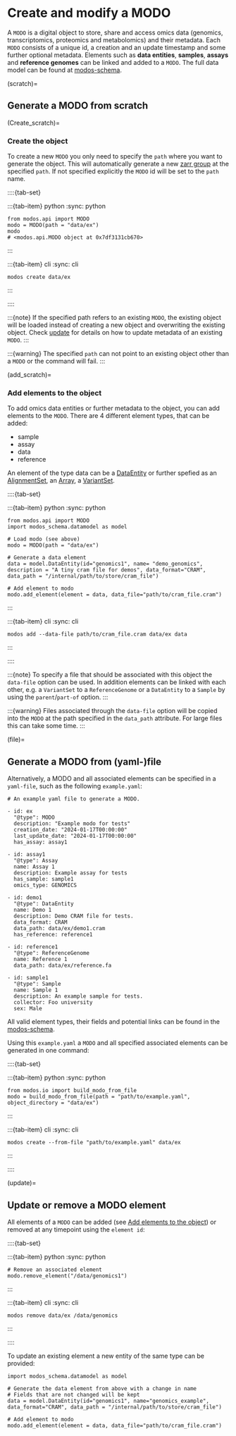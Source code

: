# Create and modify a MODO

A `MODO` is a digital object to store, share and access omics data (genomics, transcriptomics, proteomics and metabolomics) and their metadata.
Each `MODO` consists of a unique id, a creation and an update timestamp and some further optional metadata. Elements such as __data entities__, __samples__, __assays__ and __reference genomes__ can be linked and added to a `MODO`. The full data model can be found at <a href="https://sdsc-ordes.github.io/modos-schema/" target="_blank">modos-schema</a>.

(scratch)=
## Generate a MODO from scratch

(Create_scratch)=
### Create the object

To create a new `MODO` you only need to specify the `path` where you want to generate the object. This will automatically generate a new <a href="https://zarr.readthedocs.io/en/stable/api/hierarchy.html" target="_blank">zarr group</a> at the specified `path`. If not specified explicitly the `MODO` id will be set to the `path` name.

::::{tab-set}

:::{tab-item} python
:sync: python
```{code-block} python
from modos.api import MODO
modo = MODO(path = "data/ex")
modo
# <modos.api.MODO object at 0x7df3131cb670>
```
:::

:::{tab-item} cli
:sync: cli
```{code-block} console
modos create data/ex
```
:::

::::

:::{note}
If the specified path refers to an existing `MODO`, the existing object will be loaded instead of creating a new object and overwriting the existing object.
Check [update](update) for details on how to update metadata of an existing `MODO`.
:::

:::{warning}
The specified `path` can not point to an existing object other than a `MODO` or the command will fail.
:::

(add_scratch)=
### Add elements to the object

To add omics data entities or further metadata to the object, you can add elements to the `MODO`.
There are 4 different element types, that can be added:
- sample
- assay
- data
- reference

An element of the type data can be a <a href="https://sdsc-ordes.github.io/modos-schema/DataEntity/" target="_blank">DataEntity</a> or further spefied as an <a href="https://sdsc-ordes.github.io/modos-schema/AlignmentSet/" target="_blank">AlignmentSet</a>, an <a href="https://sdsc-ordes.github.io/modos-schema/Array/" target="_blank">Array</a>, a <a href="https://sdsc-ordes.github.io/modos-schema/VariantSet/" target="_blank">VariantSet</a>.


::::{tab-set}

:::{tab-item} python
:sync: python
```{code-block} python
from modos.api import MODO
import modos_schema.datamodel as model

# Load modo (see above)
modo = MODO(path = "data/ex")

# Generate a data element
data = model.DataEntity(id="genomics1", name= "demo_genomics", description = "A tiny cram file for demos", data_format="CRAM", data_path = "/internal/path/to/store/cram_file")

# Add element to modo
modo.add_element(element = data, data_file="path/to/cram_file.cram")
```
:::

:::{tab-item} cli
:sync: cli
```{code-block} console
modos add --data-file path/to/cram_file.cram data/ex data
```
:::

::::

:::{note}
To specify a file that should be associated with this object the `data-file` option can be used.
In addition elements can be linked with each other, e.g. a `VariantSet` to a `ReferenceGenome` or a `DataEntity` to a `Sample` by using the `parent`/`part-of` option.
:::

:::{warning}
Files associated through the `data-file` option will be copied into the `MODO` at the path specified in the `data_path` attribute. For large files this can take some time.
:::

(file)=
## Generate a MODO from (yaml-)file

Alternatively, a MODO and all associated elements can be specified in a `yaml-file`, such as the following `example.yaml`:

```{code-block} yaml
# An example yaml file to generate a MODO.

- id: ex
  "@type": MODO
  description: "Example modo for tests"
  creation_date: "2024-01-17T00:00:00"
  last_update_date: "2024-01-17T00:00:00"
  has_assay: assay1

- id: assay1
  "@type": Assay
  name: Assay 1
  description: Example assay for tests
  has_sample: sample1
  omics_type: GENOMICS

- id: demo1
  "@type": DataEntity
  name: Demo 1
  description: Demo CRAM file for tests.
  data_format: CRAM
  data_path: data/ex/demo1.cram
  has_reference: reference1

- id: reference1
  "@type": ReferenceGenome
  name: Reference 1
  data_path: data/ex/reference.fa

- id: sample1
  "@type": Sample
  name: Sample 1
  description: An example sample for tests.
  collector: Foo university
  sex: Male
```

All valid element types, their fields and potential links can be found in the <a href="https://sdsc-ordes.github.io/modos-schema/" target="_blank">modos-schema</a>.

Using this `example.yaml` a `MODO` and all specified associated elements can be generated in one command:

::::{tab-set}

:::{tab-item} python
:sync: python
```{code-block} python
from modos.io import build_modo_from_file
modo = build_modo_from_file(path = "path/to/example.yaml", object_directory = "data/ex")
```
:::

:::{tab-item} cli
:sync: cli
```{code-block} console
modos create --from-file "path/to/example.yaml" data/ex
```
:::

::::


(update)=
## Update or remove a MODO element

All elements of a `MODO` can be added (see [Add elements to the object](add_scratch)) or removed at any timepoint using the `element id`:

::::{tab-set}

:::{tab-item} python
:sync: python
```{code-block} python
# Remove an associated element
modo.remove_element("/data/genomics1")
```
:::

:::{tab-item} cli
:sync: cli
```{code-block} console
modos remove data/ex /data/genomics
```
:::

::::

To update an existing element a new entity of the same type can be provided:

```{code-block} python
import modos_schema.datamodel as model

# Generate the data element from above with a change in name
# Fields that are not changed will be kept
data = model.DataEntity(id="genomics1", name="genomics_example", data_format="CRAM", data_path = "/internal/path/to/store/cram_file")

# Add element to modo
modo.add_element(element = data, data_file="path/to/cram_file.cram")
```
